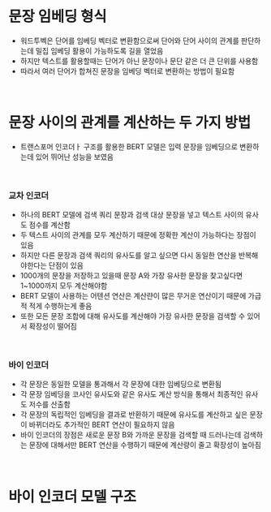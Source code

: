 # 문장 임베딩 형식
- 워드투벡은 단어를 임베딩 벡터로 변환함으로써 단어와 단어 사이의 관계를 판단하는데 밀집 임베딩 활용이 가능하도록 길을 열었음
- 하지만 텍스트를 활용할때는 단어가 아닌 문장이나 문단 같은 더 큰 단위를 사용함
- 따라서 여러 단어가 합쳐진 문장을 임베딩 벡터로 변환하는 방법이 필요함

<br>

# 문장 사이의 관계를 계산하는 두 가지 방법
- 트랜스포머 인코더ㅏ 구조를 활용한 BERT 모델은 입력 문장을 임베딩으로 변환하는데 있어 뛰어난 성능을 보였음

<br>

### 교차 인코더
- 하나의 BERT 모델에 검색 쿼리 문장과 검색 대상 문장을 넣고 텍스트 사이의 유사도 점수를 계산함
- 두 텍스트 사이의 관계를 모두 계산하기 때문에 정확한 계산이 가능하다는 장점이 있음
- 하지만 다른 문장과 검색 쿼리의 유사도를 알고 싶으면 다시 동일한 연산을 반복해야한다는 단점이 있음
- 1000개의 문장을 저장하고 있을때 문장 A와 가장 유사한 문장을 찾고싶다면 1~1000까지 모두 계산해야함
- BERT 모델이 사용하는 어텐션 연산은 계산랸이 많은 무거운 연산이기 때문에 가급적 적게 수행하는게 좋음
- 또한 모든 문장 조합에 대해 유사도를 계산해야 가장 유사한 문장을 검색할 수 있어서 확장성이 떨어짐

<br>

### 바이 인코더
- 각 문장은 동일한 모델을 통과해서 각 문장에 대한 임베딩으로 변환됨
- 각 문장 임베딩을 코사인 유사도와 같은 유사도 계산 방식을 통해서 최종적인 유사도 저수를 산출함
- 각 문장의 독립적인 임베딩을 결과로 반환하기 때문에 유사도를 계산하고 싶은 문장이 바뀌더라도 추가적인 BERT 연산이 필요하지 않음
- 바이 인코더의 장점은 새로운 문장 B와 가까운 문장을 검색할 때 드러나는데 검색하는 문장에 대해서만 BERT 연산을 수행하기 때문에 계산량이 줄고 확장성이 높아짐

<br>

# 바이 인코더 모델 구조

